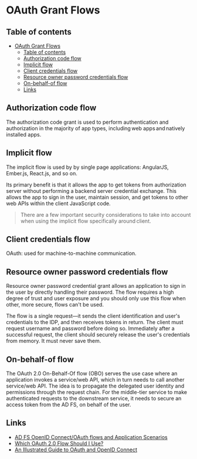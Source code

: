 # OAuth Grant Flows

## Table of contents

- [OAuth Grant Flows](#oauth-grant-flows)
  - [Table of contents](#table-of-contents)
  - [Authorization code flow](#authorization-code-flow)
  - [Implicit flow](#implicit-flow)
  - [Client credentials flow](#client-credentials-flow)
  - [Resource owner password credentials flow](#resource-owner-password-credentials-flow)
  - [On-behalf-of flow](#on-behalf-of-flow)
  - [Links](#links)

## Authorization code flow

The authorization code grant is used to perform authentication and authorization in the majority of app types, including web apps and natively installed apps.

## Implicit flow

The implicit flow is used by by single page applications: AngularJS, Ember.js, React.js, and so on.

Its primary benefit is that it allows the app to get tokens from authorization server without performing a backend server credential exchange. This allows the app to sign in the user, maintain session, and get tokens to other web APIs within the client JavaScript code.

> There are a few important security considerations to take into account when using the implicit flow specifically around client.

## Client credentials flow

OAuth: used for machine-to-machine communication.

## Resource owner password credentials flow

Resource owner password credential grant allows an application to sign in the user by directly handling their password. The flow requires a high degree of trust and user exposure and you should only use this flow when other, more secure, flows can't be used.

The flow is a single request—it sends the client identification and user's credentials to the IDP, and then receives tokens in return. The client must request username and password before doing so. Immediately after a successful request, the client should securely release the user's credentials from memory. It must never save them.

## On-behalf-of flow

The OAuth 2.0 On-Behalf-Of flow (OBO) serves the use case where an application invokes a service/web API, which in turn needs to call another service/web API. The idea is to propagate the delegated user identity and permissions through the request chain. For the middle-tier service to make authenticated requests to the downstream service, it needs to secure an access token from the AD FS, on behalf of the user.

## Links

- [AD FS OpenID Connect/OAuth flows and Application Scenarios](https://docs.microsoft.com/en-us/windows-server/identity/ad-fs/overview/ad-fs-openid-connect-oauth-flows-scenarios)
- [Which OAuth 2.0 Flow Should I Use?](https://auth0.com/docs/get-started/authentication-and-authorization-flow/which-oauth-2-0-flow-should-i-use)
- [An Illustrated Guide to OAuth and OpenID Connect](https://developer.okta.com/blog/2019/10/21/illustrated-guide-to-oauth-and-oidc)
